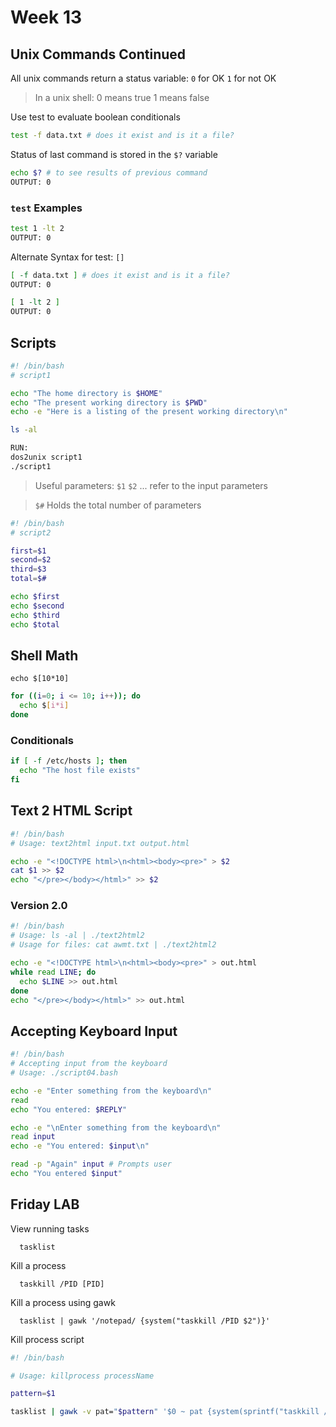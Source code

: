 # Week 13

## Unix Commands Continued

All unix commands return a status variable: `0` for OK `1` for not OK
> In a unix shell: 0 means true 1 means false

Use test to evaluate boolean conditionals

```bash
test -f data.txt # does it exist and is it a file?
```
Status of last command is stored in the `$?` variable

```bash
echo $? # to see results of previous command
OUTPUT: 0
```

### `test` Examples

```bash
test 1 -lt 2
OUTPUT: 0
```

Alternate Syntax for test: `[]`
```bash
[ -f data.txt ] # does it exist and is it a file?
OUTPUT: 0
```
```bash
[ 1 -lt 2 ]
OUTPUT: 0
```

## Scripts

```bash
#! /bin/bash
# script1

echo "The home directory is $HOME"
echo "The present working directory is $PWD"
echo -e "Here is a listing of the present working directory\n"

ls -al

RUN:
dos2unix script1
./script1
```
> Useful parameters: `$1` `$2` ... refer to the input parameters

> `$#` Holds the total number of parameters

```bash
#! /bin/bash
# script2

first=$1
second=$2
third=$3
total=$#

echo $first
echo $second
echo $third
echo $total
```

## Shell Math

`echo $[10*10]`

```bash
for ((i=0; i <= 10; i++)); do
  echo $[i*i]
done
```

### Conditionals

```bash
if [ -f /etc/hosts ]; then
  echo "The host file exists"
fi
```

## Text 2 HTML Script

```bash
#! /bin/bash
# Usage: text2html input.txt output.html

echo -e "<!DOCTYPE html>\n<html><body><pre>" > $2
cat $1 >> $2
echo "</pre></body></html>" >> $2
```

### Version 2.0

```bash
#! /bin/bash
# Usage: ls -al | ./text2html2
# Usage for files: cat awmt.txt | ./text2html2

echo -e "<!DOCTYPE html>\n<html><body><pre>" > out.html
while read LINE; do
  echo $LINE >> out.html
done
echo "</pre></body></html>" >> out.html
```

## Accepting Keyboard Input

```bash
#! /bin/bash
# Accepting input from the keyboard
# Usage: ./script04.bash

echo -e "Enter something from the keyboard\n"
read
echo "You entered: $REPLY"

echo -e "\nEnter something from the keyboard\n"
read input
echo -e "You entered: $input\n"

read -p "Again" input # Prompts user
echo "You entered $input"
```

## Friday LAB

View running tasks

      tasklist

Kill a process

      taskkill /PID [PID]

Kill a process using gawk

      tasklist | gawk '/notepad/ {system("taskkill /PID $2")}'

Kill process script
```bash
#! /bin/bash

# Usage: killprocess processName

pattern=$1

tasklist | gawk -v pat="$pattern" '$0 ~ pat {system(sprintf("taskkill /PID %s", $2))}' # `-v` assign value to variable
```
